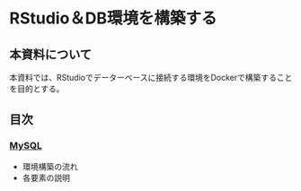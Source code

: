 # RStudio＆DB環境を構築する

## 本資料について
本資料では、RStudioでデーターベースに接続する環境をDockerで構築することを目的とする。

## 目次

### [MySQL](MySQL/README.md)
 * 環境構築の流れ
 * 各要素の説明